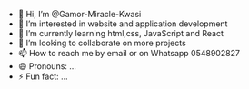 - 👋 Hi, I’m @Gamor-Miracle-Kwasi
- 👀 I’m interested in website  and application development
- 🌱 I’m currently learning html,css, JavaScript and React 
- 💞️ I’m looking to collaborate on more projects 
- 📫 How to reach me by email or on Whatsapp 0548902827
- 😄 Pronouns: ...
- ⚡ Fun fact: ...

<!---
Gamor-Miracle-Kwasi/Gamor-Miracle-Kwasi is a ✨ special ✨ repository because its `README.md` (this file) appears on your GitHub profile.
You can click the Preview link to take a look at your changes.
--->
